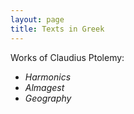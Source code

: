 ```yaml
---
layout: page
title: Texts in Greek
---
```


Works of  Claudius Ptolemy:

- *Harmonics*
- *Almagest*
- *Geography*
